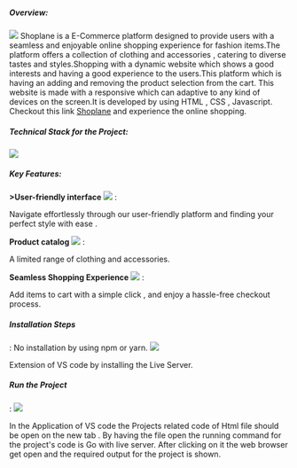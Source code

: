 <h5>Overview:</h5>

<img src="https://cdn-icons-png.freepik.com/256/1150/1150592.png?semt=ais_hybrid "/>
Shoplane is a E-Commerce platform designed to provide users with a seamless and enjoyable online shopping experience for fashion items.The platform offers a collection of clothing and accessories , catering to diverse tastes and styles.Shopping with a dynamic website which shows a good interests and having a good experience to the users.This platform which is having an adding and removing the product selection from the cart. This website is made with a responsive which can adaptive to any kind of devices on the screen.It is developed by using HTML , CSS , Javascript.
Checkout this link <a href="20r01a0404.github.io/Shoplane/">Shoplane</a> and experience the online shopping.

<h5>Technical Stack for the Project:</h5>


<img style="heigth:20px" src="https://encrypted-tbn0.gstatic.com/images?q=tbn:ANd9GcSiNIb8a_JtSDxRsQUwM-YnQAkMriCCarx13CP6YGRDxx-CecLLv8ha9CvnLkuaIw1Uew&usqp=CAU"/>

<h5>Key Features:</h5>


<b>>User-friendly interface</b> <img src="https://encrypted-tbn0.gstatic.com/images?q=tbn:ANd9GcSNTUMpk5HGpksfEllHRYn-KJgt3x7xyuvHoQ&s?w=100,h=100"/> :

Navigate effortlessly through our user-friendly platform and finding your perfect style with ease .


<b>Product catalog</b> <img src="https://thumbs.dreamstime.com/z/product-catalog-icon-isolated-white-background-your-web-mobile-app-design-133862573.jpg"/> :


A limited range of clothing and accessories.


<b>Seamless Shopping Experience</b> <img src="https://cdn-icons-png.flaticon.com/512/2649/2649179.png?w=20%"/> :



Add items to cart with a simple click , and enjoy a hassle-free checkout process.


<h5>Installation Steps</h5> :
No installation by using npm or yarn.

<img style="width:2px,height:5px" src="https://cdn.dribbble.com/users/6569/screenshots/16471177/media/8bbfe7fd594073dc6271d5d852c7381a.png?w=20%resize=400x300&vertical=center"/>


Extension of VS code by installing the Live Server.


<h5> Run the Project</h5> :
<img style="width:2px,height:5px" src="https://encrypted-tbn0.gstatic.com/images?q=tbn:ANd9GcT6qFV8dxdP-jTNqWZyH6fjCFDPGITimNvI8w&s"/>



In the Application of VS code the Projects related code of Html file should be open on the new tab .
By having the file open the running command for the project's code is Go with live server. 
After clicking on it the web browser get open and the required output for the project is shown.

